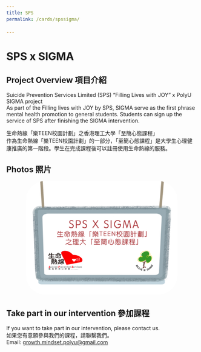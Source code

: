 ```yaml
---
title: SPS
permalink: /cards/spssigma/

---
```


# SPS x SIGMA


## Project Overview 項目介紹

Suicide Prevention Services Limited (SPS) “Filling Lives with JOY” x PolyU SIGMA project <br/>
As part of the Filling lives with JOY by SPS,  SIGMA serve as the first phrase mental health promotion to general students. Students can sign up the service of SPS after finishing the SIGMA intervention.

生命熱線「樂TEEN校園計劃」之香港理工大學「至簡心態課程」<br/>
作為生命熱線「樂TEEN校園計劃」的一部分，「至簡心態課程」是大學生心理健康推廣的第一階段。學生在完成課程後可以註冊使用生命熱線的服務。


## Photos 照片
<center> 

<img src="/images/SPS.png" alt="SPS Image" width="400" height="300" style="border-radius: 50px;">

</center>

## Take part in our intervention 參加課程
If you want to take part in our intervention, please contact us.<br/>
如果您有意願參與我們的課程，請聯繫我們。<br/>
Email: growth.mindset.polyu@gmail.com